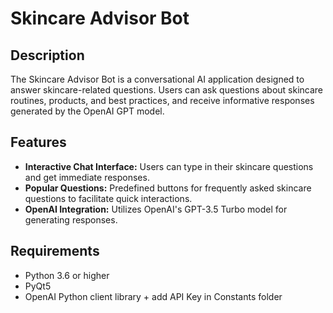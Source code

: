# Skincare Advisor Bot

## Description
The Skincare Advisor Bot is a conversational AI application designed to answer skincare-related questions. Users can ask questions about skincare routines, products, and best practices, and receive informative responses generated by the OpenAI GPT model.

## Features
- **Interactive Chat Interface:** Users can type in their skincare questions and get immediate responses.
- **Popular Questions:** Predefined buttons for frequently asked skincare questions to facilitate quick interactions.
- **OpenAI Integration:** Utilizes OpenAI's GPT-3.5 Turbo model for generating responses.

## Requirements
- Python 3.6 or higher
- PyQt5
- OpenAI Python client library + add API Key in Constants folder
